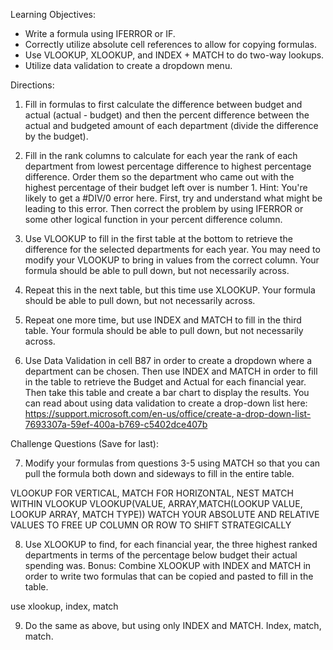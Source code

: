 Learning Objectives:
* Write a formula using IFERROR or IF.
* Correctly utilize absolute cell references to allow for copying formulas.
* Use VLOOKUP, XLOOKUP, and INDEX + MATCH to do two-way lookups.
* Utilize data validation to create a dropdown menu.

Directions:
1. Fill in formulas to first calculate the difference between budget and actual (actual - budget) and then the percent difference between the actual and budgeted amount of each department (divide the difference by the budget).

2. Fill in the rank columns to calculate for each year the rank of each department from lowest percentage difference to highest percentage difference. Order them so the department who came out with the highest percentage of their budget left over is number 1. Hint: You're likely to get a #DIV/0 error here. First, try and understand what might be leading to this error. Then correct the problem by using IFERROR or some other logical function in your percent difference column.

3. Use VLOOKUP to fill in the first table at the bottom to retrieve the difference for the selected departments for each year. You may need to modify your VLOOKUP to bring in values from the correct column.  Your formula should be able to pull down, but not necessarily across.

4. Repeat this in the next table, but this time use XLOOKUP. Your formula should be able to pull down, but not necessarily across. 

5. Repeat one more time, but use INDEX and MATCH to fill in the third table. Your formula should be able to pull down, but not necessarily across.

6. Use Data Validation in cell B87 in order to create a dropdown where a department can be chosen. Then use INDEX and MATCH in order to fill in the table to retrieve the Budget and Actual for each financial year. Then take this table and create a bar chart to display the results. You can read about using data validation to create a drop-down list here: https://support.microsoft.com/en-us/office/create-a-drop-down-list-7693307a-59ef-400a-b769-c5402dce407b

Challenge Questions (Save for last):  

7. Modify your formulas from questions 3-5 using MATCH so that you can pull the formula both down and sideways to fill in the entire table.

VLOOKUP FOR VERTICAL, MATCH FOR HORIZONTAL, NEST MATCH WITHIN VLOOKUP
VLOOKUP(VALUE, ARRAY,MATCH(LOOKUP VALUE, LOOKUP ARRAY, MATCH TYPE))
WATCH YOUR ABSOLUTE AND RELATIVE VALUES TO FREE UP COLUMN OR ROW TO SHIFT STRATEGICALLY

8. Use XLOOKUP to find, for each financial year, the three highest ranked departments in terms of the percentage below budget their actual spending was. Bonus: Combine XLOOKUP with INDEX and MATCH in order to write two formulas that can be copied and pasted to fill in the table.

use xlookup, index, match

9. Do the same as above, but using only INDEX and MATCH. Index, match, match.
